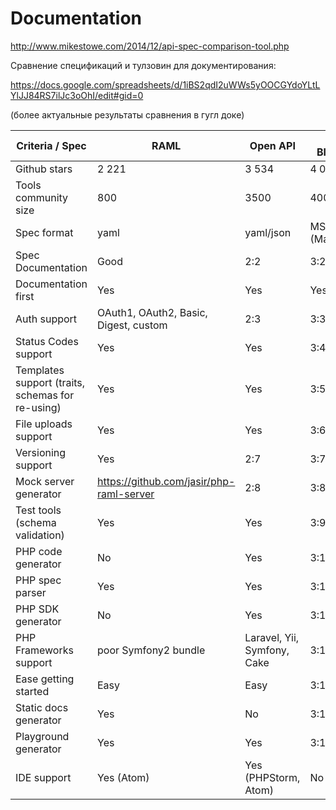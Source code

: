 # Documentation

http://www.mikestowe.com/2014/12/api-spec-comparison-tool.php

Сравнение спецификаций и тулзовин для документирования:

https://docs.google.com/spreadsheets/d/1iBS2qdI2uWWs5yOOCGYdoYLtLYlJJ84RS7ilJc3oOhI/edit#gid=0

(более актуальные результаты сравнения в гугл доке)

| Criteria / Spec | RAML | Open API | API Blueprint |
| --- | --- | --- | --- |
| Github stars |  2 221 | 3 534 | 4 092 |
| Tools community size | 800  | 3500 | 400 |
| Spec format | yaml | yaml/json | MSON (Markdown) |
| Spec Documentation | Good | 2:2 | 3:2 |
| Documentation first | Yes | Yes | Yes |
| Auth support | OAuth1, OAuth2, Basic, Digest, custom | 2:3 | 3:3 |
| Status Codes support | Yes | Yes | 3:4 |
| Templates support (traits, schemas for re-using) | Yes | Yes | 3:5 |
| File uploads support | Yes | Yes | 3:6 |
| Versioning support | Yes | 2:7 | 3:7 |
| Mock server generator | https://github.com/jasir/php-raml-server | 2:8 | 3:8 |
| Test tools (schema validation) | Yes | Yes | 3:9 |
| PHP code generator | No | Yes | 3:10 |
| PHP spec parser | Yes | Yes | 3:11 |
| PHP SDK generator | No | Yes | 3:12 |
| PHP Frameworks support | poor Symfony2 bundle | Laravel, Yii, Symfony, Cake | 3:12 |
| Ease getting started | Easy | Easy | 3:13 |
| Static docs generator | Yes | No | 3:14 |
| Playground generator | Yes | Yes | 3:15 |
| IDE support | Yes (Atom) | Yes (PHPStorm, Atom) | No |

